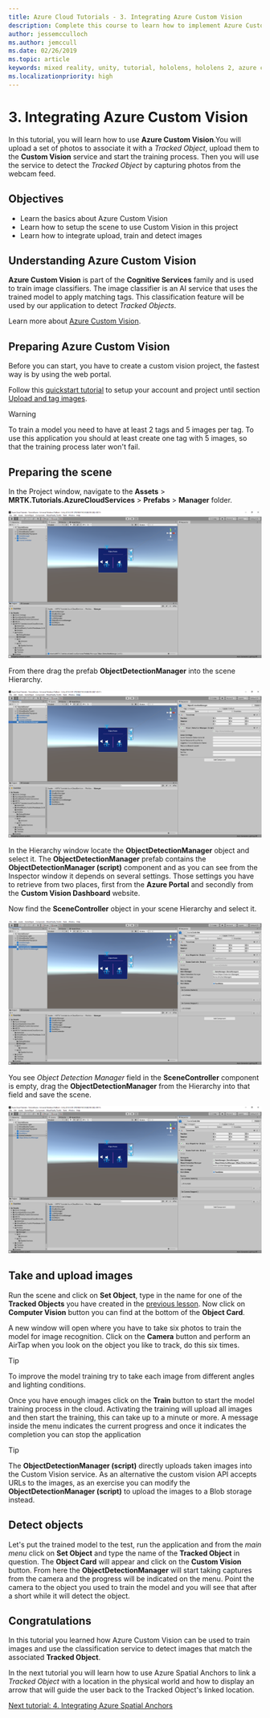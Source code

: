 ```yaml
---
title: Azure Cloud Tutorials - 3. Integrating Azure Custom Vision
description: Complete this course to learn how to implement Azure Custom Vision within a HoloLens 2 application.
author: jessemcculloch
ms.author: jemccull
ms.date: 02/26/2019
ms.topic: article
keywords: mixed reality, unity, tutorial, hololens, hololens 2, azure custom vision, azure cognitive services
ms.localizationpriority: high
---
```


# 3. Integrating Azure Custom Vision

In this tutorial, you will learn how to use **Azure Custom Vision**.You will upload a set of photos to associate it with a *Tracked Object*, upload them to the **Custom Vision** service and start the training process. Then you will use the service to detect the *Tracked Object* by capturing photos from the webcam feed.

## Objectives

* Learn the basics about Azure Custom Vision
* Learn how to setup the scene to use Custom Vision in this project
* Learn how to integrate upload, train and detect images

## Understanding Azure Custom Vision

**Azure Custom Vision** is part of the **Cognitive Services** family and is used to train image classifiers. The image classifier is an AI service that uses the trained model to apply matching tags. This classification feature will be used by our application to detect *Tracked Objects*.

Learn more about [Azure Custom Vision](https://docs.microsoft.com/azure/cognitive-services/custom-vision-service/home).

## Preparing Azure Custom Vision

Before you can start, you have to create a custom vision project, the fastest way is by using the web portal.

Follow this [quickstart tutorial](https://docs.microsoft.com/azure/cognitive-services/custom-vision-service/getting-started-build-a-classifier#choose-training-images) to setup your account and project until section [Upload and tag images](https://docs.microsoft.com/en-us/azure/cognitive-services/custom-vision-service/getting-started-build-a-classifier#upload-and-tag-images).

> [!WARNING]
> To train a model you need to have at least 2 tags and 5 images per tag. To use this application you should at least create one tag with 5 images, so that the training process later won't fail.

## Preparing the scene

In the Project window, navigate to the **Assets** > **MRTK.Tutorials.AzureCloudServices** > **Prefabs** > **Manager** folder.

![mrlearning-azure](images/mrlearning-azure/tutorial3-section4-step1-1.png)

From there drag the prefab **ObjectDetectionManager** into the scene Hierarchy.

![mrlearning-azure](images/mrlearning-azure/tutorial3-section4-step1-2.png)

In the Hierarchy window locate the **ObjectDetectionManager** object and select it.
The **ObjectDetectionManager** prefab contains the **ObjectDetectionManager (script)** component and as you can see from the Inspector window it depends on several settings. Those settings you have to retrieve from two places, first from the **Azure Portal** and secondly from the **Custom Vision Dashboard** website.

Now find the **SceneController** object in your scene Hierarchy and select it.

![mrlearning-azure](images/mrlearning-azure/tutorial3-section4-step1-3.png)

You see *Object Detection Manager* field in the **SceneController** component is empty, drag the **ObjectDetectionManager** from the Hierarchy into that field and save the scene.

![mrlearning-azure](images/mrlearning-azure/tutorial3-section4-step1-4.png)

## Take and upload images

Run the scene and click on **Set Object**, type in the name for one of the **Tracked Objects** you have created in the [previous lesson](mrlearning-azure-02.md). Now click on **Computer Vision** button you can find at the bottom of the **Object Card**.

A new window will open where you have to take six photos to train the model for image recognition. Click on the **Camera** button and perform an AirTap when you look on the object you like to track, do this six times.

> [!TIP]
> To improve the model training try to take each image from different angles and lighting conditions.

Once you have enough images click on the **Train** button to start the model training process in the cloud. Activating the training will upload all images and then start the training, this can take up to a minute or more. A message inside the menu indicates the current progress and once it indicates the completion you can stop the application

> [!TIP]
> The **ObjectDetectionManager (script)** directly uploads taken images into the Custom Vision service. As an alternative the custom vision API accepts URLs to the images, as an exercise you can modify the **ObjectDetectionManager (script)** to upload the images to a Blob storage instead.

## Detect objects

Let's put the trained model to the test, run the application and from the *main menu* click on **Set Object** and type the name of the **Tracked Object** in question. The **Object Card** will appear and click on the **Custom Vision** button. From here the **ObjectDetectionManager** will start taking captures from the camera and the progress will be indicated on the menu. Point the camera to the object you used to train the model and you will see that after a short while it will detect the object.

## Congratulations

In this tutorial you learned how Azure Custom Vision can be used to train images and use the classification service to detect images that match the associated **Tracked Object**.

In the next tutorial you will learn how to use Azure Spatial Anchors to link a *Tracked Object* with a location in the physical world and how to display an arrow that will guide the user back to the Tracked Object's linked location.

[Next tutorial: 4. Integrating Azure Spatial Anchors](mr-learning-azure-04.md)
